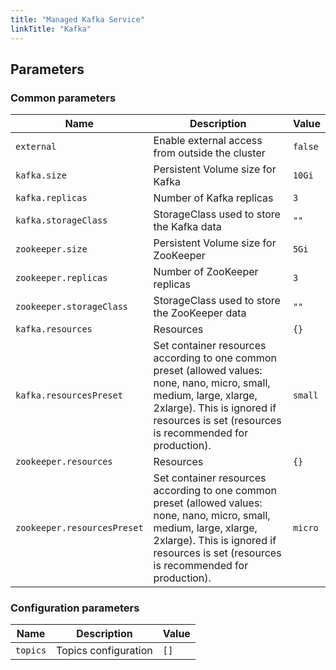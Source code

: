 ```yaml
---
title: "Managed Kafka Service"
linkTitle: "Kafka"
---
```



## Parameters

### Common parameters

| Name                        | Description                                                                                                                                                                                                       | Value   |
| --------------------------- | ----------------------------------------------------------------------------------------------------------------------------------------------------------------------------------------------------------------- | ------- |
| `external`                  | Enable external access from outside the cluster                                                                                                                                                                   | `false` |
| `kafka.size`                | Persistent Volume size for Kafka                                                                                                                                                                                  | `10Gi`  |
| `kafka.replicas`            | Number of Kafka replicas                                                                                                                                                                                          | `3`     |
| `kafka.storageClass`        | StorageClass used to store the Kafka data                                                                                                                                                                         | `""`    |
| `zookeeper.size`            | Persistent Volume size for ZooKeeper                                                                                                                                                                              | `5Gi`   |
| `zookeeper.replicas`        | Number of ZooKeeper replicas                                                                                                                                                                                      | `3`     |
| `zookeeper.storageClass`    | StorageClass used to store the ZooKeeper data                                                                                                                                                                     | `""`    |
| `kafka.resources`           | Resources                                                                                                                                                                                                         | `{}`    |
| `kafka.resourcesPreset`     | Set container resources according to one common preset (allowed values: none, nano, micro, small, medium, large, xlarge, 2xlarge). This is ignored if resources is set (resources is recommended for production). | `small` |
| `zookeeper.resources`       | Resources                                                                                                                                                                                                         | `{}`    |
| `zookeeper.resourcesPreset` | Set container resources according to one common preset (allowed values: none, nano, micro, small, medium, large, xlarge, 2xlarge). This is ignored if resources is set (resources is recommended for production). | `micro` |

### Configuration parameters

| Name     | Description          | Value |
| -------- | -------------------- | ----- |
| `topics` | Topics configuration | `[]`  |
